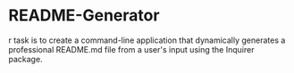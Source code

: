 # README-Generator
r task is to create a command-line application that dynamically generates a professional README.md file from a user's input using the Inquirer package.

